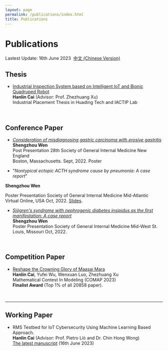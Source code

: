 ```yaml
---
layout: page
permalink: /publications/index.html
title: Publications
---
```


# Publications

Lastest Update: 16th June 2023&nbsp;  [中文 (Chinese Version)](https://caihanlin.com/publications-zh/)

## Thesis

- [Industrial Inspection System based on Intelligent IoT and Bionic Quadruped Robot](https://caihanlin.com/mypaper/thesis/IP-thesis.pdf)<br>**Hanlin Cai** (Advisor: Prof. Zhezhuang Xu)<br>Industrial Placement Thesis in Huading Tech and IACTIP Lab

<br>

## Conference Paper

- [*Consideration of misdiagnosing gastric carcinoma with erosive gastritis*](https://caihanlin.com/mypaper/202302ICAROB.pdf)<br>**Shengzhou Wen**<br>Post Presentation 28th Society of General Internal Medicine New England<br>Boston, Massachusetts. Sept, 2022.  Poster

-  "*Nontypical ectopic ACTH syndrome cause by pneumonia: A case report*" 

  **Shengzhou Wen**<br>

  Poster Presentation Society of General Internal Medicine Mid-Atlantic                                                                                                      Virtual Online, USA Oct, 2022.  [Slides](https://caihanlin.com/mypaper/slides/2023-ICAROB-Pre.pdf).

- [*Sjögren's syndrome with nephrogenic diabetes insipidus as the first manifestation: A*
  *case report*](https://caihanlin.com/mypaper/202208cenim.pdf)<br>**Shengzhou Wen**<br>Poster Presentation Society of General Internal Medicine Mid-West                                                                                                           St. Louis, Missouri Oct, 2022.

<br>

## Competition Paper

- [Reshape the Crowning Glory of Maasai Mara](https://caihanlin.com/mypaper/modeling/202302COMAP.pdf)<br>**Hanlin Cai**, Yufei Wu, Wenxuan Luo, Zhezhuang Xu<br>Mathematical Contest In Modeling (COMAP 2023)<br>**Finalist Award** (Top 1% of all 20858 paper).

<br>

---

## Working Paper

- RMS Testbed for IoT Cybersecurity Using Machine Learning Based Approach.<br>**Hanlin Cai** (Advisor: Prof. Pietro Liò and Dr. Chin Hong Wong)<br>[The latest manuscript](https://caihanlin.com/mypaper/202210camb.pdf) (16th June 2023)

<br>
